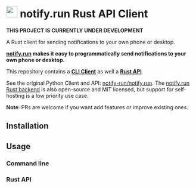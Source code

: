 # <img src="https://avatars2.githubusercontent.com/u/53474526?s=200&v=4" height="30" /> notify.run Rust API Client

**THIS PROJECT IS CURRENTLY UNDER DEVELOPMENT**

A Rust client for sending notifications to your own phone or desktop.

**[notify.run](https://notify.run) makes it easy to programmatically send notifications to your own phone or desktop.**

This repository contains a [**CLI Client**](https://github.com/gruvw/notify-run-rs-api/tree/main/notify-run-cli) as well a [**Rust API**](https://github.com/gruvw/notify-run-rs-api).

See the original Python Client and API: [notify-run/notify.run](https://github.com/notify-run/notify.run). The [notify.run Rust backend](https://github.com/notify-run/notify-run-rs) is also open-source and MIT licensed, but support for self-hosting is a low priority use case.

**Note**: PRs are welcome if you want add features or improve existing ones.

## Installation

<!-- TODO -->

## Usage

### Command line

<!-- TODO -->

### Rust API

<!-- TODO -->
